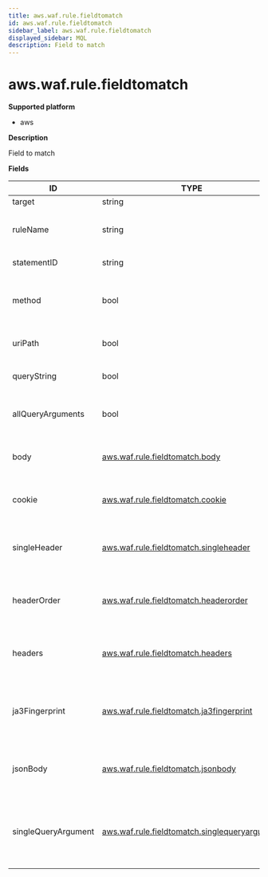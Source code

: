 ```yaml
---
title: aws.waf.rule.fieldtomatch
id: aws.waf.rule.fieldtomatch
sidebar_label: aws.waf.rule.fieldtomatch
displayed_sidebar: MQL
description: Field to match
---
```


# aws.waf.rule.fieldtomatch

**Supported platform**

- aws

**Description**

Field to match

**Fields**

| ID                  | TYPE                                                                                              | DESCRIPTION                                                                 |
| ------------------- | ------------------------------------------------------------------------------------------------- | --------------------------------------------------------------------------- |
| target              | string                                                                                            |                                                                             |
| ruleName            | string                                                                                            | Name of the rule this statement belongs to                                  |
| statementID         | string                                                                                            | ID of the statement                                                         |
| method              | bool                                                                                              | Whether to match the HTTP method: GET or POST                               |
| uriPath             | bool                                                                                              | Whether to match the URI path                                               |
| queryString         | bool                                                                                              | Whether to match the query string                                           |
| allQueryArguments   | bool                                                                                              | Whether to match all query arguments                                        |
| body                | [aws.waf.rule.fieldtomatch.body](aws.waf.rule.fieldtomatch.body.md)                               | Whether to match the body (match if not null)                               |
| cookie              | [aws.waf.rule.fieldtomatch.cookie](aws.waf.rule.fieldtomatch.cookie.md)                           | Whether to match the cookie (match if not null)                             |
| singleHeader        | [aws.waf.rule.fieldtomatch.singleheader](aws.waf.rule.fieldtomatch.singleheader.md)               | Whether to match the single header (match if not null)                      |
| headerOrder         | [aws.waf.rule.fieldtomatch.headerorder](aws.waf.rule.fieldtomatch.headerorder.md)                 | Whether to match the header order (match if not null)                       |
| headers             | [aws.waf.rule.fieldtomatch.headers](aws.waf.rule.fieldtomatch.headers.md)                         | Whether to match the header (match if not null)                             |
| ja3Fingerprint      | [aws.waf.rule.fieldtomatch.ja3fingerprint](aws.waf.rule.fieldtomatch.ja3fingerprint.md)           | Whether to match the JA3 fingerprint (match if not null)                    |
| jsonBody            | [aws.waf.rule.fieldtomatch.jsonbody](aws.waf.rule.fieldtomatch.jsonbody.md)                       | Whether to match the JSON body (match if not null)                          |
| singleQueryArgument | [aws.waf.rule.fieldtomatch.singlequeryargument](aws.waf.rule.fieldtomatch.singlequeryargument.md) | Whether to match the single query argument of the field (match if not null) |
